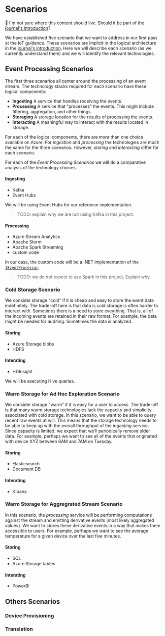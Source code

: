 # Scenarios

:memo: I'm not sure where this content should live. Should it be part of the [journal's introduction][journal-intro]?

We have established five scenario that we want to address in our first pass at the IoT guidance. 
These scenarios are implicit in the logical architecture in the [journal's introduction][journal-intro].
Here we will describe each scenario (as we currently understand them) and we will identify the relevant technologies.

## Event Processing Scenarios

The first three scenarios all center around the processing of an event stream. 
The technology stacks required for each scenario have these logical components:

- **Ingesting** A service that handles receiving the events.
- **Processing** A service that "processes" the events. This might include filtering, aggregation, and other things.
- **Storaging** A storage location for the results of processing the events.
- **Interacting** A meaningful way to interact with the results located in storage.

For each of the logical components, there are more than one choice available on Azure. 
For _ingestion_ and _processing_ the technologies are much the same for the three scenarios. 
However, _storing_ and _interacting_ differ for each scenario.

For each of the _Event Processing Scenarios_ we will do a comparative analysis of the technology choices.

#### Ingesting

- Kafka
- Event Hubs

We will be using Event Hubs for our reference implementation. 

> TODO: explain why we are not using Kafka in this project.

#### Processing

 - Azure Stream Analytics
 - Apache Storm
 - Apache Spark Streaming
 - custom code 
 
In our case, the custom code will be a .NET implementation of the [`IEventProcessor`](https://msdn.microsoft.com/en-us/library/microsoft.servicebus.messaging.ieventprocessor.aspx).

> TODO: we do not expect to use Spark in this project. Explain why.

### Cold Storage Scenario

We consider storage "cold" if it is cheap and easy to store the event data indefinitely. 
The trade-off here is that data is cold storage is often harder to interact with.
Sometimes there is a need to store eveything. That is, all of the incoming events are retained in their raw format.
For example, the data might be needed for auditing.
Sometimes the data is analyzed.

#### Storing

- Azure Storage blobs
- HDFS

#### Interating

- HDInsight

We will be executing Hive queries.

### Warm Storage for Ad Hoc Exploration Scenario
 
We consider storage "warm" if it is easy for a user to access. 
The trade-off is that many warm storage technologies lack the capacity and simplicity associated with cold storage.
In this scenario, we want to be able to query recent raw events at will.
This means that the storage technology needs to be able to keep up with the overall throughput of the _ingesting_ service.
Since capacity is limited, we expect that we'll periodically remove older data.
For example, perhaps we want to see all of the events that originated with device XYZ between 6AM and 7AM on Tuesday. 
 
#### Storing

- Elasticsearch
- Document DB

#### Interating

- Kibana

### Warm Storage for Aggregrated Stream Scenario

In this scenario, the _processing_ service will be performing computations against the stream and emitting derivative events (most likely aggregated values).
We want to stores these derivative events in a way that makes them accessible to users.
For example, perhaps we want to see the average temperature for a given device over the last five minutes.

#### Storing

- SQL
- Azure Storage tables

#### Interating

- PowerBI

## Others Scenarios

### Device Provisioning

### Translation

[journal-intro]: journal/00-introducing-the-journey.md